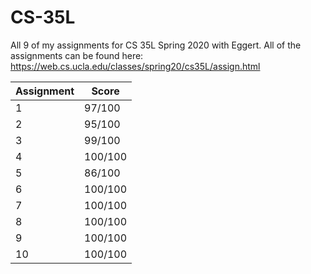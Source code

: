 # CS-35L

All 9 of my assignments for CS 35L Spring 2020 with Eggert. All of the assignments can be found here: https://web.cs.ucla.edu/classes/spring20/cs35L/assign.html


| Assignment | Score |
| ---- | ---- |
|     1      |97/100 | 
|     2      |95/100 | 
|     3      |99/100 | 
|     4      |100/100| 
|     5      |86/100 | (null byte comparison bug fixed)
|     6      |100/100| 
|     7      |100/100| 
|     8      |100/100| 
|     9      |100/100| 
|     10     |100/100|